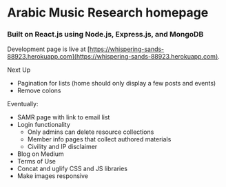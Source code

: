 # Arabic Music Research homepage

### Built on React.js using Node.js, Express.js, and MongoDB

Development page is live at [https://whispering-sands-88923.herokuapp.com](https://whispering-sands-88923.herokuapp.com).

Next Up
* Pagination for lists (home should only display a few posts and events)
* Remove colons

Eventually:
* SAMR page with link to email list
* Login functionality
    * Only admins can delete resource collections
    * Member info pages that collect authored materials
    * Civility and IP disclaimer
* Blog on Medium
* Terms of Use
* Concat and uglify CSS and JS libraries
* Make images responsive
